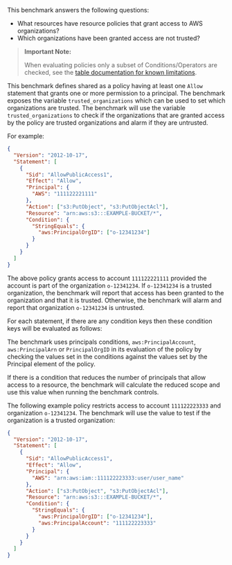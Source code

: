 This benchmark answers the following questions:

- What resources have resource policies that grant access to AWS organizations?
- Which organizations have been granted access are not trusted?

> **Important Note:** 
> 
> When evaluating policies only a subset of Conditions/Operators are checked, see the [table documentation for known limitations](https://hub.steampipe.io/plugins/turbot/aws/tables/aws_resource_policy_analysis#limitations).

This benchmark defines shared as a policy having at least one `Allow` statement that grants one or more permission to a principal.
The benchmark exposes the variable `trusted_organizations` which can be used to set which organizations are trusted.
The benchmark will use the variable `trusted_organizations` to check if the organizations that are granted access by the policy are trusted organizations and alarm if they are untrusted.

For example:

```json
{
  "Version": "2012-10-17",
  "Statement": [
    {
      "Sid": "AllowPublicAccess1",
      "Effect": "Allow",
      "Principal": {
        "AWS": "111122221111"
      },
      "Action": ["s3:PutObject", "s3:PutObjectAcl"],
      "Resource": "arn:aws:s3:::EXAMPLE-BUCKET/*",
      "Condition": {
        "StringEquals": {
          "aws:PrincipalOrgID": ["o-12341234"]
        }
      }
    }
  ]
}
```

The above policy grants access to account `111122221111` provided the account is part of the organization `o-12341234`.
If `o-12341234` is a trusted organization, the benchmark will report that access has been granted to the organization and that it is trusted.
Otherwise, the benchmark will alarm and report that organization `o-12341234` is untrusted.

For each statement, if there are any condition keys then these condition keys will be evaluated as follows:

The benchmark uses principals conditions, `aws:PrincipalAccount`, `aws:PrincipalArn` or `PrincipalOrgID` in its evaluation of the policy by checking the values set in the conditions against the values set by the Principal element of the policy.

If there is a condition that reduces the number of principals that allow access to a resource, the benchmark will calculate the reduced scope and use this value when running the benchmark controls.

The following example policy restricts access to account `111122223333` and organization `o-12341234`.
The benchmark will use the value to test if the organization is a trusted organization:

```json
{
  "Version": "2012-10-17",
  "Statement": [
    {
      "Sid": "AllowPublicAccess1",
      "Effect": "Allow",
      "Principal": {
        "AWS": "arn:aws:iam::111122223333:user/user_name"
      },
      "Action": ["s3:PutObject", "s3:PutObjectAcl"],
      "Resource": "arn:aws:s3:::EXAMPLE-BUCKET/*",
      "Condition": {
        "StringEquals": {
          "aws:PrincipalOrgID": ["o-12341234"],
          "aws:PrincipalAccount": "111122223333"
        }
      }
    }
  ]
}
```
